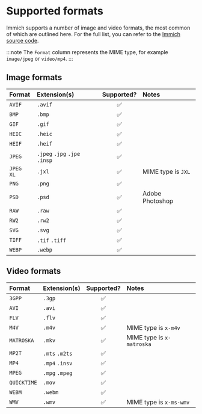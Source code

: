 # Supported formats

Immich supports a number of image and video formats, the most common of which are outlined here. For the full list, you can refer to the [Immich source code](https://github.com/immich-app/immich/blob/main/server/src/utils/mime-types.ts).

:::note
The `Format` column represents the MIME type, for example `image/jpeg` or `video/mp4`.
:::

## Image formats

| Format    | Extension(s)                  | Supported?           | Notes                                            |
| :-------- | :---------------------------- | :----------------:   | :----------------------------------------------- |
| `AVIF`    | `.avif`                       | :white_check_mark:   |                                                  |
| `BMP`     | `.bmp`                        | :white_check_mark:   |                                                  |
| `GIF`     | `.gif`                        | :white_check_mark:   |                                                  |
| `HEIC`    | `.heic`                       | :white_check_mark:   |                                                  |
| `HEIF`    | `.heif`                       | :white_check_mark:   |                                                  |
| `JPEG`    | `.jpeg` `.jpg` `.jpe` `.insp` | :white_check_mark:   |                                                  |
| `JPEG XL`     | `.jxl`                        | :white_check_mark:   | MIME type is `JXL`                          |
| `PNG`     | `.png`                        | :white_check_mark:   |                                                  |
| `PSD`     | `.psd`                        | :white_check_mark:   | Adobe Photoshop                                  |
| `RAW`     | `.raw`                        | :white_check_mark:   |                                                  |
| `RW2`     | `.rw2`                        | :white_check_mark:   |                                                  |
| `SVG`     | `.svg`                        | :white_check_mark:   |                                                  |
| `TIFF`    | `.tif` `.tiff`                | :white_check_mark:   |                                                  |
| `WEBP`    | `.webp`                       | :white_check_mark:   |                                                  |


## Video formats

| Format    | Extension(s)                  | Supported?           | Notes                                            |
| :-------- | :---------------------------- | :----------------:   | :----------------------------------------------- |
| `3GPP`    | `.3gp`                        | :white_check_mark:   |                                                  |
| `AVI`     | `.avi`                        | :white_check_mark:   |                                                  |
| `FLV`     | `.flv`                        | :white_check_mark:   |                                                  |
| `M4V`     | `.m4v`                        | :white_check_mark:   | MIME type is `x-m4v`                             |
| `MATROSKA`   | `.mkv`                     | :white_check_mark:   | MIME type is `x-matroska`                        |
| `MP2T`    | `.mts` `.m2ts`                | :white_check_mark:   |                                                  |
| `MP4`     | `.mp4` `.insv`                | :white_check_mark:   |                                                  |
| `MPEG`    | `.mpg` `.mpeg`                | :white_check_mark:   |                                                  |
| `QUICKTIME`     | `.mov`                  | :white_check_mark:   |                                                  |
| `WEBM`    | `.webm`                       | :white_check_mark:   |                                                  |
| `WMV`     | `.wmv`                        | :white_check_mark:   | MIME type is `x-ms-wmv`                          |



